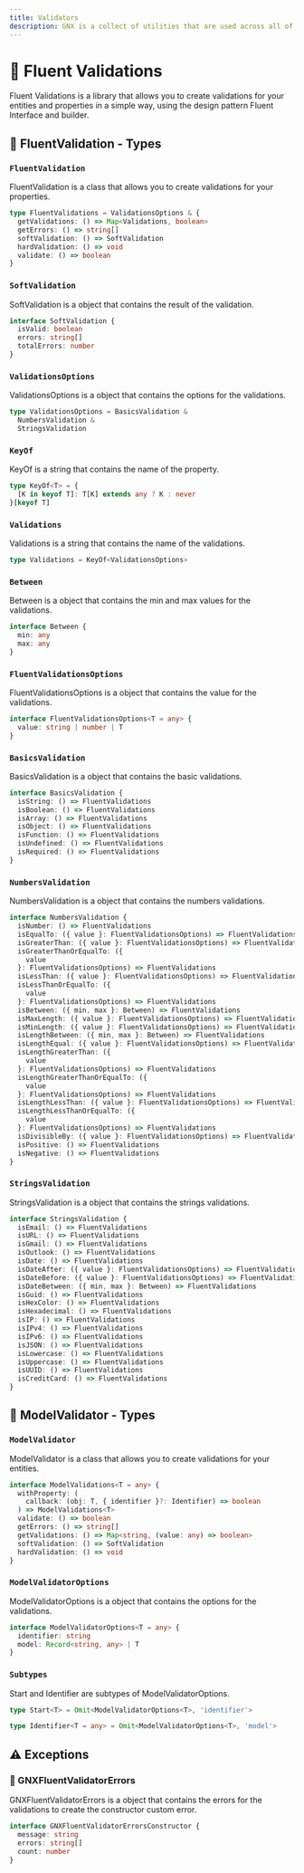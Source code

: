 ```yaml
---
title: Validators
description: GNX is a collect of utilities that are used across all of our projects. It is a collection of utilities that we have found useful in our projects and we hope you will find them useful in yours. We have tried to make them as generic as possible so that they can be used in any project.
---
```


# 📝 Fluent Validations

Fluent Validations is a library that allows you to create validations for your entities and properties in a simple way, using the design pattern Fluent Interface and builder.

## 🧪 FluentValidation - Types

### `FluentValidation`

FluentValidation is a class that allows you to create validations for your properties.

```ts
type FluentValidations = ValidationsOptions & {
  getValidations: () => Map<Validations, boolean>
  getErrors: () => string[]
  softValidation: () => SoftValidation
  hardValidation: () => void
  validate: () => boolean
}
```

### `SoftValidation`

SoftValidation is a object that contains the result of the validation.

```ts
interface SoftValidation {
  isValid: boolean
  errors: string[]
  totalErrors: number
}
```

### `ValidationsOptions`

ValidationsOptions is a object that contains the options for the validations.

```ts
type ValidationsOptions = BasicsValidation &
  NumbersValidation &
  StringsValidation
```

### `KeyOf`

KeyOf is a string that contains the name of the property.

```ts
type KeyOf<T> = {
  [K in keyof T]: T[K] extends any ? K : never
}[keyof T]
```

### `Validations`

Validations is a string that contains the name of the validations.

```ts
type Validations = KeyOf<ValidationsOptions>
```

### `Between`

Between is a object that contains the min and max values for the validations.

```ts
interface Between {
  min: any
  max: any
}
```

### `FluentValidationsOptions`

FluentValidationsOptions is a object that contains the value for the validations.

```ts
interface FluentValidationsOptions<T = any> {
  value: string | number | T
}
```

### `BasicsValidation`

BasicsValidation is a object that contains the basic validations.

```ts
interface BasicsValidation {
  isString: () => FluentValidations
  isBoolean: () => FluentValidations
  isArray: () => FluentValidations
  isObject: () => FluentValidations
  isFunction: () => FluentValidations
  isUndefined: () => FluentValidations
  isRequired: () => FluentValidations
}
```

### `NumbersValidation`

NumbersValidation is a object that contains the numbers validations.

```ts
interface NumbersValidation {
  isNumber: () => FluentValidations
  isEqualTo: ({ value }: FluentValidationsOptions) => FluentValidations
  isGreaterThan: ({ value }: FluentValidationsOptions) => FluentValidations
  isGreaterThanOrEqualTo: ({
    value
  }: FluentValidationsOptions) => FluentValidations
  isLessThan: ({ value }: FluentValidationsOptions) => FluentValidations
  isLessThanOrEqualTo: ({
    value
  }: FluentValidationsOptions) => FluentValidations
  isBetween: ({ min, max }: Between) => FluentValidations
  isMaxLength: ({ value }: FluentValidationsOptions) => FluentValidations
  isMinLength: ({ value }: FluentValidationsOptions) => FluentValidations
  isLengthBetween: ({ min, max }: Between) => FluentValidations
  isLengthEqual: ({ value }: FluentValidationsOptions) => FluentValidations
  isLengthGreaterThan: ({
    value
  }: FluentValidationsOptions) => FluentValidations
  isLengthGreaterThanOrEqualTo: ({
    value
  }: FluentValidationsOptions) => FluentValidations
  isLengthLessThan: ({ value }: FluentValidationsOptions) => FluentValidations
  isLengthLessThanOrEqualTo: ({
    value
  }: FluentValidationsOptions) => FluentValidations
  isDivisibleBy: ({ value }: FluentValidationsOptions) => FluentValidations
  isPositive: () => FluentValidations
  isNegative: () => FluentValidations
}
```

### `StringsValidation`

StringsValidation is a object that contains the strings validations.

```ts
interface StringsValidation {
  isEmail: () => FluentValidations
  isURL: () => FluentValidations
  isGmail: () => FluentValidations
  isOutlook: () => FluentValidations
  isDate: () => FluentValidations
  isDateAfter: ({ value }: FluentValidationsOptions) => FluentValidations
  isDateBefore: ({ value }: FluentValidationsOptions) => FluentValidations
  isDateBetween: ({ min, max }: Between) => FluentValidations
  isGuid: () => FluentValidations
  isHexColor: () => FluentValidations
  isHexadecimal: () => FluentValidations
  isIP: () => FluentValidations
  isIPv4: () => FluentValidations
  isIPv6: () => FluentValidations
  isJSON: () => FluentValidations
  isLowercase: () => FluentValidations
  isUppercase: () => FluentValidations
  isUUID: () => FluentValidations
  isCreditCard: () => FluentValidations
}
```

## 🧪 ModelValidator - Types

### `ModelValidator`

ModelValidator is a class that allows you to create validations for your entities.

```ts
interface ModelValidations<T = any> {
  withProperty: (
    callback: (obj: T, { identifier }?: Identifier) => boolean
  ) => ModelValidations<T>
  validate: () => boolean
  getErrors: () => string[]
  getValidations: () => Map<string, (value: any) => boolean>
  softValidation: () => SoftValidation
  hardValidation: () => void
}
```

### `ModelValidatorOptions`

ModelValidatorOptions is a object that contains the options for the validations.

```ts
interface ModelValidatorOptions<T = any> {
  identifier: string
  model: Record<string, any> | T
}
```

### `Subtypes`

Start and Identifier are subtypes of ModelValidatorOptions.

```ts
type Start<T> = Omit<ModelValidatorOptions<T>, 'identifier'>

type Identifier<T = any> = Omit<ModelValidatorOptions<T>, 'model'>
```

## ⚠️ Exceptions

### 🧪 GNXFluentValidatorErrors

GNXFluentValidatorErrors is a object that contains the errors for the validations to create the constructor custom error.

```ts
interface GNXFluentValidatorErrorsConstructor {
  message: string
  errors: string[]
  count: number
}
```
